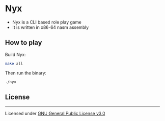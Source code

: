 # Nyx
* Nyx is a CLI based role play game
* It is written in x86-64 nasm assembly

## How to play
Build Nyx:
```bash
make all
```

Then run the binary:
```bash
./nyx
```

## License
---
Licensed under [GNU General Public License v3.0](LICENSE)